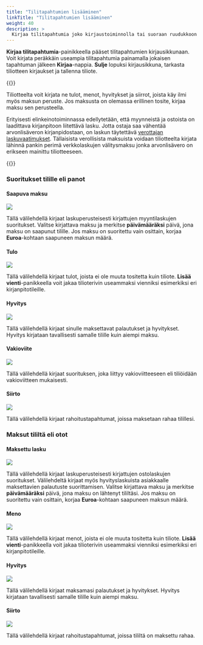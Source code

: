 ```yaml
---
title: "Tilitapahtumien lisääminen"
linkTitle: "Tilitapahtumien lisääminen"
weight: 40
description: >
  Kirjaa tilitapahtumia joko kirjaustoiminnolla tai suoraan ruudukkoon kirjoittamalla. Tilitapahtumat voivat olla laskujen maksuja, tuloja, menoja, siirtoja tai hyvityksiä.
---
```


**Kirjaa tilitapahtumia**-painikkeella pääset tilitapahtumien kirjausikkunaan. Voit kirjata peräkkäin useampia tilitapahtumia painamalla jokaisen tapahtuman jälkeen **Kirjaa**-nappia. **Sulje** lopuksi kirjausikkuna, tarkasta tiliotteen kirjaukset ja tallenna tiliote.

{{<alert title="Kirjaaminen tiliotteelta">}}

Tiliotteelta voit kirjata ne tulot, menot, hyvitykset ja siirrot, joista käy ilmi myös maksun peruste. Jos maksusta on olemassa erillinen tosite, kirjaa maksu sen perusteella.

Erityisesti elinkeinotoiminnassa edellytetään, että myynneistä ja ostoista on laadittava kirjanpitoon liitettävä lasku. Jotta ostaja saa vähentää arvonlisäveron kirjanpidostaan, on laskun täytettävä [verottajan laskuvaatimukset](https://www.vero.fi/syventavat-vero-ohjeet/ohje-hakusivu/48090/laskutusvaatimukset-arvonlis%C3%A4verotuksessa/). Tällaisista verollisista maksuista voidaan tiliotteelta kirjata lähinnä pankin perimä verkkolaskujen välitysmaksu jonka arvonlisävero on erikseen mainittu tiliotteeseen.

{{</alert>}}

### Suoritukset tilille eli panot

#### Saapuva maksu

![](/img/fi/kirjaus/tiliote/saapuva.png)

Tällä välilehdellä kirjaat laskuperusteisesti kirjattujen myyntilaskujen suoritukset. Valitse kirjattava maksu ja merkitse **päivämääräksi** päivä, jona maksu on saapunut tilille. Jos maksu on suoritettu vain osittain, korjaa **Euroa**-kohtaan saapuneen maksun määrä.

#### Tulo

![](/img/fi/kirjaus/tiliote/tulo.png)

Tällä välilehdellä kirjaat tulot, joista ei ole muuta tositetta kuin tiliote. **Lisää vienti**-panikkeella voit jakaa tilioterivin useammaksi vienniksi esimerkiksi eri kirjanpitotileille.

#### Hyvitys

![](/img/fi/kirjaus/tiliote/saapuvahyvitys.png)

Tällä välilehdellä kirjaat sinulle maksettavat palautukset ja hyvitykset. Hyvitys kirjataan tavallisesti samalle tilille kuin aiempi maksu.

#### Vakioviite

![](/img/fi/kirjaus/tiliote/vakioviite.png)

Tällä välilehdellä kirjaat suorituksen, joka liittyy vakioviitteeseen eli tiliöidään vakioviitteen mukaisesti.

#### Siirto

![](/img/fi/kirjaus/tiliote/sijoitustililta.png)

Tällä välilehdellä kirjaat rahoitustapahtumat, joissa maksetaan rahaa tilillesi.

### Maksut tililtä eli otot

#### Maksettu lasku

![](/img/fi/kirjaus/tiliote/maksettulasku.png)

Tällä välilehdellä kirjaat laskuperusteisesti kirjattujen ostolaskujen suoritukset. Välilehdeltä kirjaat myös hyvityslaskuista asiakkaalle maksettavien palautuste suorittamisen. Valitse kirjattava maksu ja merkitse **päivämääräksi** päivä, jona maksu on lähtenyt tililtäsi. Jos maksu on suoritettu vain osittain, korjaa **Euroa**-kohtaan saapuneen maksun määrä.

#### Meno

![](/img/fi/kirjaus/tiliote/meno.png)

Tällä välilehdellä kirjaat menot, joista ei ole muuta tositetta kuin tiliote. **Lisää vienti**-panikkeella voit jakaa tilioterivin useammaksi vienniksi esimerkiksi eri kirjanpitotileille.

#### Hyvitys

![](/img/fi/kirjaus/tiliote/maksettuhyvitys.png)

Tällä välilehdellä kirjaat maksamasi palautukset ja hyvitykset. Hyvitys kirjataan tavallisesti samalle tilille kuin aiempi maksu.

#### Siirto

![](/img/fi/kirjaus/tiliote/lyhennys.png)

Tällä välilehdellä kirjaat rahoitustapahtumat, joissa tililtä on maksettu rahaa.
